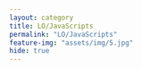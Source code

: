 ```yaml
---
layout: category
title: LO/JavaScripts
permalink: "LO/JavaScripts"
feature-img: "assets/img/5.jpg"
hide: true
---
```

